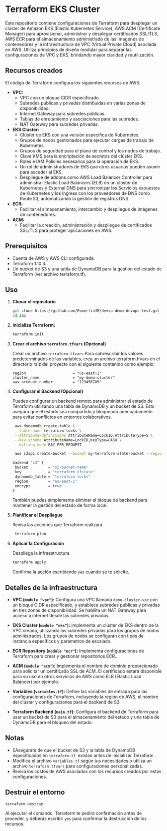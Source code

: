 # Terraform EKS Cluster


Este repositorio contiene configuraciones de Terraform para desplegar un clúster de Amazon EKS (Elastic Kubernetes Service), AWS ACM (Certificate Manager) para aprovisionar, administrar y desplegar certificados SSL/TLS, AWS ECR para el almacenamiento administrado de las imagenes de contenedores y la infraestructura de VPC (Virtual Private Cloud) asociada en AWS. Utiliza principios de diseño modular para separar las configuraciones de VPC y EKS, brindando mayor claridad y reutilización.

## Recursos creados

El código de Terraform configura los siguientes recursos de AWS:

- **VPC:**
  - VPC con un bloque CIDR especificado.
  - Subredes públicas y privadas distribuidas en varias zonas de disponibilidad.
  - Internet Gateway para subredes públicas.
  - Tablas de enrutamiento y asociaciones para las subredes.
  - NAT Gateway para subredes privadas.
- **EKS Cluster:**
  - Clúster de EKS con una versión específica de Kubernetes.
  - Grupos de nodos gestionados para ejecutar cargas de trabajo de Kubernetes.
  - Grupos de seguridad para el plano de control y los nodos de trabajo.
  - Clave KMS para la encriptación de secretos del clúster EKS.
  - Roles e IAM Policies necesarios para la operación de EKS.
  - Un rol de administradores de EKS que otros usuarios pueden asumir para acceder al EKS.
  - Despliegue de addons como AWS Load Balancer Controller para administrar Elastic Load Balancers (ELB) en un clúster de Kubernetes y External DNS para sincronizar los Servicios expuestos de Kubernetes y los Ingress con los proveedores de DNS como Route 53, automatizando la gestión de registros DNS.
- **ECR:**
  - Facilitar el almacenamiento, intercambio y despliegue de imágenes de contenedores.
- **ACM:**
  - Facilitar la creación, administración y despliegue de certificados SSL/TLS para    proteger aplicaciones en AWS.

## Prerequisitos

- Cuenta de AWS y AWS CLI configurada.
- Terraform 1.10.3.
- Un bucket de S3 y una tabla de DynamoDB para la gestión del estado de Terraform (ver archivo terraform.tf).

## Uso

1. **Clonar el repositorio**

   ```bash
   git clone https://github.com/EsmerlinJM/devsu-demo-devops-test.git
   cd iac
   ```

2. **Inicializa Terraform:**

   ```bash
   terraform init
   ```

3. **Crear el archivo `terraform.tfvars` (Opcional)**

   Crear un archivo `terraform.tfvars` Para sobrescribir los valores predeterminados de las variables, crea un archivo terraform.tfvars en el directorio raíz del proyecto con el siguiente contenido como ejemplo:

   ```hcl
   region                     = "us-east-1"
   cluster_name               = "my-demo-cluster"
   aws_account_number         = "123456789"
   ```

4. **Configurar el Backend (Opcional)**

   Puedes configurar un backend remoto para administrar el estado de Terraform utilizando una tabla de DynamoDB y un bucket de S3. Esto asegura que el estado sea compartido y bloqueado adecuadamente para evitar conflictos en entornos colaborativos.

   ```bash
    aws dynamodb create-table \
    --table-name terraform-locks \
    --attribute-definitions AttributeName=LockID,AttributeType=S \
    --key-schema AttributeName=LockID,KeyType=HASH \
    --billing-mode PAY_PER_REQUEST

    aws s3api create-bucket --bucket my-terraform-state-bucket --region us-east-1

   backend "s3" {
    bucket         = "s3-bucket-name"
    key            = "terraform.tfstate"
    dynamodb_table = "terraform-locks"
    region         = "us-east-1"
    encrypt        = true
   }
   ```

   También puedes simplemente eliminar el bloque de backend para mantener la gestión del estado de forma local.

5. **Planificar el Despliegue**

   Revisa las acciones que Terraform realizará.

   ```bash
    terraform plan
   ```

6. **Aplicar la Configuración**

   Despliega la infraestructura.

   ```bash
   terraform apply
   ```

   Confirma la acción escribiendo `yes` cuando se te solicite.

## Detalles de la infraestructura

- **VPC (`module "vpc"`):** Configura una VPC llamada `demo-cluster-vpc` con un bloque CIDR especificado, y establece subredes públicas y privadas en tres zonas de disponibilidad. Se habilita un NAT Gateway para acceso a internet desde las subredes privadas.

- **EKS Cluster (`module "eks"`):** Implementa un clúster de EKS dentro de la VPC creada, utilizando las subredes privadas para los grupos de nodos administrados. Los grupos de nodos se configuran con tipos de instancia específicos y parámetros de escalado.

- **ECR Repository (`module "ecr"`):** Implementa configuraciones de Terraform para crear y gestionar repositorios ECR..

- **ACM (`module "acm"`):** Implementa el nombre de dominio proporcionado para solicitar un certificado SSL de ACM. El certificado estará disponible para su uso en otros servicios de AWS como ELB (Elastic Load Balancer) por ejemplo.

- **Variables (`variables.tf`):** Define las variables de entrada para las configuraciones de Terraform, incluyendo la región de AWS, el nombre del clúster y configuraciones para el backend de S3.

- **Terraform Backend (`main.tf`):** Configura el backend de Terraform para usar un bucket de S3 para el almacenamiento del estado y una tabla de DynamoDB para el bloqueo del estado.

## Notas

- EAsegúrate de que el bucket de S3 y la tabla de DynamoDB especificados en `terraform.tf `existan antes de inicializar Terraform.
- Modifica el archivo `variables.tf` según tus necesidades o utiliza un archivo `terraform.tfvars` para configuraciones personalizadas.
- Revisa los costos de AWS asociados con los recursos creados por estas configuraciones.

## Destruir el entorno

```bash
terraform destroy
```

Al ejecutar el comando, Terraform te pedirá confirmación antes de proceder, y deberás escribir `yes` para confirmar la destrucción de los recursos.
